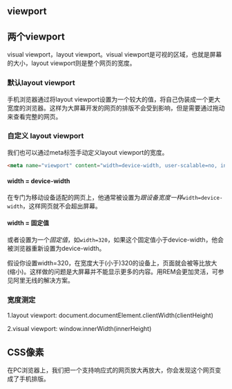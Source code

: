 
## viewport

## 两个viewport
visual viewport，layout viewport。visual viewport是可视的区域，也就是屏幕的大小，layout viewport则是整个网页的宽度。

### 默认layout viewport
手机浏览器通过将layout viewport设置为一个较大的值，将自己伪装成一个更大宽度的浏览器。这样为大屏幕开发的网页的排版不会受到影响，但是需要通过拖动来查看完整的网页。

### 自定义 layout viewport
我们也可以通过meta标签手动定义layout viewport的宽度。
````html
<meta name="viewport" content="width=device-width, user-scalable=no, initial-scale=0.5"/>
````

#### width = device-width
在专门为移动设备适配的网页上，他通常被设置为*跟设备宽度一样*`width=device-width`，这样网页就不会超出屏幕。

#### width = 固定值
或者设置为一个*固定值*，如`width=320`，如果这个固定值小于device-width，他会被浏览器重新设置为device-width。

假设你设置width=320，在宽度大于(小于)320的设备上，页面就会被等比放大(缩小)。这样做的问题是大屏幕并不能显示更多的内容。用REM会更加灵活，可参见阿里无线的解决方案。

### 宽度测定
1.layout viewport:
document.documentElement.clientWidth(clientHeight)

2.visual viewport:
window.innerWidth(innerHeight)


## CSS像素
在PC浏览器上，我们把一个支持响应式的网页放大再放大，你会发现这个网页变成了手机排版。








